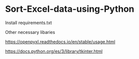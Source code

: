 # Sort-Excel-data-using-Python

Install requirements.txt

Other necessary libaries

https://openpyxl.readthedocs.io/en/stable/usage.html

https://docs.python.org/es/3/library/tkinter.html
